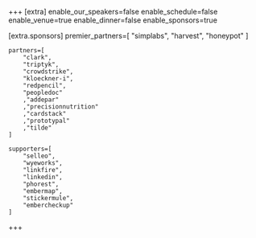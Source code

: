 +++
[extra]
	enable_our_speakers=false
	enable_schedule=false
	enable_venue=true
	enable_dinner=false
	enable_sponsors=true

[extra.sponsors]
	premier_partners=[
		"simplabs",
		"harvest",
		"honeypot"
	]

	partners=[
		"clark",
		"triptyk",
		"crowdstrike",
		"kloeckner-i",
		"redpencil",
		"peopledoc"
		,"addepar"
		,"precisionnutrition"
		,"cardstack"
		,"prototypal"
		,"tilde"
	]
	
	supporters=[
		"selleo",
		"wyeworks",
		"linkfire",
		"linkedin",
		"phorest",
		"embermap",
		"stickermule",
		"embercheckup"
	]
+++